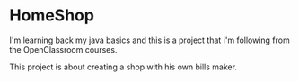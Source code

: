 # HomeShop
I'm learning back my java basics and this is a project that i'm following from the OpenClassroom courses.

This project is about creating a shop with his own bills maker.

